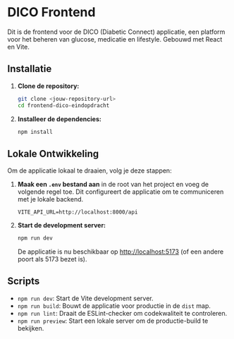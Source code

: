# DICO Frontend

Dit is de frontend voor de DICO (Diabetic Connect) applicatie, een platform voor het beheren van glucose, medicatie en lifestyle. Gebouwd met React en Vite.

## Installatie

1.  **Clone de repository:**
    ```bash
    git clone <jouw-repository-url>
    cd frontend-dico-eindopdracht
    ```

2.  **Installeer de dependencies:**
    ```bash
    npm install
    ```

## Lokale Ontwikkeling

Om de applicatie lokaal te draaien, volg je deze stappen:

1.  **Maak een `.env` bestand aan** in de root van het project en voeg de volgende regel toe. Dit configureert de applicatie om te communiceren met je lokale backend.
    ```
    VITE_API_URL=http://localhost:8000/api
    ```

2.  **Start de development server:**
    ```bash
    npm run dev
    ```

    De applicatie is nu beschikbaar op [http://localhost:5173](http://localhost:5173) (of een andere poort als 5173 bezet is).

## Scripts

-   `npm run dev`: Start de Vite development server.
-   `npm run build`: Bouwt de applicatie voor productie in de `dist` map.
-   `npm run lint`: Draait de ESLint-checker om codekwaliteit te controleren.
-   `npm run preview`: Start een lokale server om de productie-build te bekijken.